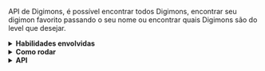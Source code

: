 API de Digimons, é possível encontrar todos Digimons, encontrar seu digimon favorito passando o seu nome ou encontrar quais Digimons são do level que desejar.

<details>
<summary><strong>Habilidades envolvidas</strong></summary>
  - Node <br />
  - Javascript<br />
  - Express<br />
  - Sequelize<br />
  - Docker e Docker-compose<br />
  - Postgres<br />
  - Axios

</details>
<details>
<summary><strong>Como rodar</strong></summary>
  - Na raiz do projeto rode o comando `docker-compose up` para criar seu docker-compose, esse container possui o postgres com as variaveis já definidas. Caso não queira utilizar Docker, as variaveis para conexão com o banco de dados estão no arquivo ./Backend/src/database/config/database.js<br />
  - Com a conexão com o Banco de Dados criada, na pasta ./Backend rode o comando `npm install` para instalar todas as dependencias e `npm run db:reset` para criar o banco, criar as tabelas e popular o banco de dados.<br />
  - Com o Banco de Dados já criado e populado rode o comando `npm run dev` para startar a API, irá aparecer a menssagem "API escutando a rota http://localhost:3001" no console caso tudo tenha ocorrido como o esperado.
</details>
<details>
<summary><strong>API</strong></summary></br>

**`GET /`**
 - Use o endpoint `GET /` para testar a api (Ela não passa por nenhuma validação e não se conecta com o banco), em caso de sucesso retorna:
```json
  {
    "message": "API funcionando"
  }
```

**`GET /digimons`**
 - Retorna todos os digimons do banco.
```json
[
  {
    "id": 1,
    "name": "Koromon",
    "img": "https://digimon.shadowsmith.com/img/koromon.jpg",
    "level": "In Training"
  },
  {
    "id": 2,
    "name": "Tsunomon",
    "img": "https://digimon.shadowsmith.com/img/tsunomon.jpg",
    "level": "In Training"
  },
  {
    "id": 3,
    "name": "Yokomon",
    "img": "https://digimon.shadowsmith.com/img/yokomon.jpg",
    "level": "In Training"
  }
]
```

**`GET /digimons/name/:name`**
 - Retorna os Digimons com esse nome. (Essa Query desconsidera letras HIGHER e LOWER e retorna também os digimons que incluirem o "name" passado)
 - No exemplo pesquisei "Agumon" e o retorno foi o seguinte:
```json
[
  {
    "id": 8,
    "name": "Agumon",
    "img": "https://digimon.shadowsmith.com/img/agumon.jpg",
    "level": "Rookie"
  },
  {
    "id": 48,
    "name": "Pagumon",
    "img": "https://digimon.shadowsmith.com/img/pagumon.jpg",
    "level": "In Training"
  },
  {
    "id": 148,
    "name": "SnowAgumon",
    "img": "https://digimon.shadowsmith.com/img/snowagumon.jpg",
    "level": "Rookie"
  }
]
```

**`GET /digimons/level/:level`**
 - Retorna os Digimons que estão nesse level.
```json
[
  {
    "id": 89,
    "name": "VenomMyotismon",
    "img": "https://digimon.shadowsmith.com/img/venommyotismon.jpg",
    "level": "Mega"
  },
  {
    "id": 90,
    "name": "WarGreymon",
    "img": "https://digimon.shadowsmith.com/img/wargreymon.jpg",
    "level": "Mega"
  },
  {
    "id": 91,
    "name": "MetalGarurumon",
    "img": "https://digimon.shadowsmith.com/img/metalgarurumon.jpg",
    "level": "Mega"
  }
]
```

**`POST /digimons`**
 - Cria um novo digimon no banco de dados.
 - Você precisa passar o seguinte payload no body da requisição
 ```json
  {
    "name": "Koromon",
    "img": "https://digimon.shadowsmith.com/img/koromon.jpg",
    "level": "In Training"
  }
```
 - Em caso de sucesso retorna o digimon criado e o código 200
```json
{
  "id": 218,
  "name": "Koromon",
  "img": "https://digimon.shadowsmith.com/img/koromon.jpg",
  "level": "In Training"
}
```

**`PUT /digimons/:id`**
 - Atualiza um digimon já existente no banco de dados.
 - Você precisa passar o seguinte payload no body da requisição:
 ```json
{
  "name": "Koromon",
  "img": "https://digimon.shadowsmith.com/img/koromon.jpg",
  "level": "In Training"
}
```
 - Em caso de sucesso retorna a seguinte resposta com o código 200
```json
{
  "id": 20,
  "name": "Koromon22",
  "img": "https://digimon.shadowsmith.com/img/koromon.jpg",
  "level": "In Training"
}

```

**`DELETE /digimons/:id`**
 - Deleta um digimon do banco de dados.
 - Em caso de sucesso retorna a seguinte resposta com o código 200
```json
{
  "success": true,
  "message": "Digimon excluído com sucesso"
}

```

</details>
